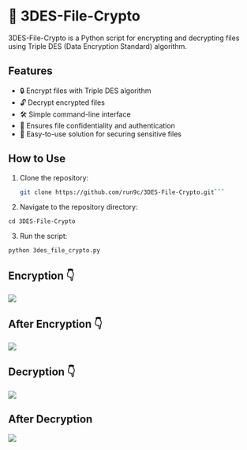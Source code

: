 # 📁 3DES-File-Crypto

3DES-File-Crypto is a Python script for encrypting and decrypting files using Triple DES (Data Encryption Standard) algorithm.

## Features
- 🔒 Encrypt files with Triple DES algorithm
- 🔓 Decrypt encrypted files
- 🛠️ Simple command-line interface
- 🔄 Ensures file confidentiality and authentication
- 📜 Easy-to-use solution for securing sensitive files

## How to Use
1. Clone the repository:
   ```bash
   git clone https://github.com/run9c/3DES-File-Crypto.git```

2. Navigate to the repository directory:

```cd 3DES-File-Crypto```

3. Run the script:

```python 3des_file_crypto.py```

## Encryption 👇
<img src="https://github.com/run9c/3DES-File-Crypto/blob/main/assets/encrypt.png">

## After Encryption 👇
<img src="https://github.com/run9c/3DES-File-Crypto/blob/main/assets/result.png">

## Decryption 👇
<img src="https://github.com/run9c/3DES-File-Crypto/blob/main/assets/decrypt.png">

## After Decryption
<img src="https://github.com/run9c/3DES-File-Crypto/blob/main/assets/result-1.png">


